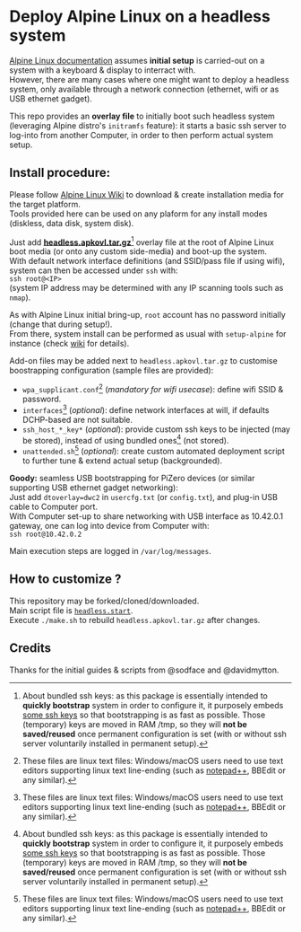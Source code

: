 # Deploy Alpine Linux on a headless system

[Alpine Linux documentation](https://docs.alpinelinux.org/user-handbook/0.1a/Installing/setup_alpine.html) assumes **initial setup** is carried-out on a system with a keyboard & display to interract with.\
However, there are many cases where one might want to deploy a headless system, only available through a network connection (ethernet, wifi or as USB ethernet gadget).

This repo provides an **overlay file** to initially boot such headless system (leveraging Alpine distro's `initramfs` feature): it starts a basic ssh server to log-into from another Computer, in order to then perform actual system setup.


## Install procedure:
Please follow [Alpine Linux Wiki](https://wiki.alpinelinux.org/wiki/Installation#Installation_Overview) to download & create installation media for the target platform.\
Tools provided here can be used on any plaform for any install modes (diskless, data disk, system disk).

Just add [**headless.apkovl.tar.gz**](https://github.com/macmpi/alpine-linux-headless-bootstrap/raw/main/headless.apkovl.tar.gz)[^1] overlay file at the root of Alpine Linux boot media (or onto any custom side-media) and boot-up the system.\
With default network interface definitions (and SSID/pass file if using wifi), system can then be accessed under `ssh` with: \
`ssh root@<IP>`\
(system IP address may be determined with any IP scanning tools such as `nmap`).

As with Alpine Linux initial bring-up, `root` account has no password initially (change that during setup!).\
From there, system install can be performed as usual with `setup-alpine` for instance (check [wiki](https://wiki.alpinelinux.org/wiki/Alpine_setup_scripts#setup-alpine) for details).


Add-on files may be added next to `headless.apkovl.tar.gz` to customise boostrapping configuration (sample files are provided):
- `wpa_supplicant.conf`[^2] (*mandatory for wifi usecase*): define wifi SSID & password.
- `interfaces`[^2] (*optional*): define network interfaces at will, if defaults DCHP-based are not suitable.
- `ssh_host_*_key*` (*optional*): provide custom ssh keys to be injected (may be stored), instead of using bundled ones[^1] (not stored).
- `unattended.sh`[^2] (*optional*): create custom automated deployment script to further tune & extend actual setup (backgrounded).


**Goody:** seamless USB bootstrapping for PiZero devices (or similar supporting USB ethernet gadget networking):\
Just add `dtoverlay=dwc2` in `usercfg.txt` (or `config.txt`), and plug-in USB cable to Computer port.\
With Computer set-up to share networking with USB interface as 10.42.0.1 gateway, one can log into device from Computer with:\
`ssh root@10.42.0.2`

Main execution steps are logged in `/var/log/messages`.

[^1]: About bundled ssh keys: as this package is essentially intended to **quickly bootstrap** system in order to configure it, it purposely embeds [some ssh keys](https://github.com/macmpi/alpine-linux-headless-bootstrap/tree/main/overlay/etc/ssh) so that bootstrapping is as fast as possible. Those (temporary) keys are moved in RAM /tmp, so they will **not be saved/reused** once permanent configuration is set (with or without ssh server voluntarily installed in permanent setup).

[^2]: These files are linux text files: Windows/macOS users need to use text editors supporting linux text line-ending (such as [notepad++](https://notepad-plus-plus.org/), BBEdit or any similar).


## How to customize ?
This repository may be forked/cloned/downloaded.\
Main script file is [`headless.start`](https://github.com/macmpi/alpine-linux-headless-bootstrap/blob/main/overlay/etc/local.d/headless.start).\
Execute `./make.sh` to rebuild `headless.apkovl.tar.gz` after changes.


## Credits
Thanks for the initial guides & scripts from @sodface and @davidmytton.

